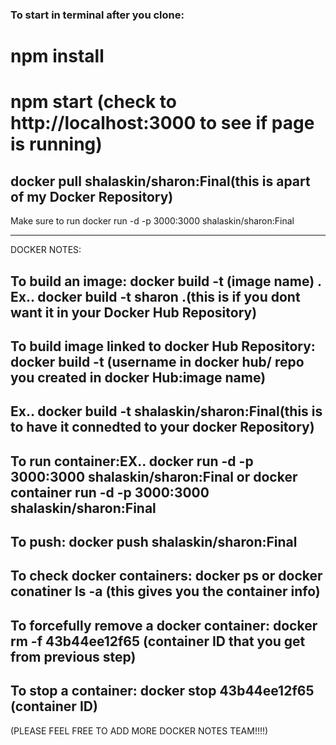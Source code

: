 ### To start in terminal after you clone:

# npm install
# npm start (check to http://localhost:3000 to see if page is running)


## docker pull shalaskin/sharon:Final(this is apart of my Docker Repository)
Make sure to run docker run -d -p 3000:3000 shalaskin/sharon:Final
**************************************************************
DOCKER NOTES:
## To build an image: docker build -t (image name) . Ex.. docker build -t sharon .(this is if you dont want it in your Docker Hub Repository)
## To build image linked to docker Hub Repository: docker build -t (username in docker hub/ repo you created in docker Hub:image name)
## Ex.. docker build -t shalaskin/sharon:Final(this is to have it connedted to your docker Repository) 
## To run container:EX.. docker run -d -p 3000:3000 shalaskin/sharon:Final or docker container run -d -p 3000:3000 shalaskin/sharon:Final
## To push: docker push shalaskin/sharon:Final
## To check docker containers: docker ps or docker conatiner ls -a (this gives you the container info)
## To forcefully remove a docker container: docker rm -f 43b44ee12f65 (container ID that you get from previous step)
## To stop a container: docker stop 43b44ee12f65 (container ID)
(PLEASE FEEL FREE TO ADD MORE DOCKER NOTES TEAM!!!!)





